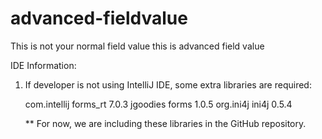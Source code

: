 # advanced-fieldvalue
This is not your normal field value this is advanced field value


IDE Information:

1. If developer is not using IntelliJ IDE, some extra libraries are required:
	<!-- https://mvnrepository.com/artifact/com.intellij/forms_rt -->
	<dependency>
		<groupId>com.intellij</groupId>
		<artifactId>forms_rt</artifactId>
		<version>7.0.3</version>
	</dependency>
	
	<!-- https://mvnrepository.com/artifact/jgoodies/forms -->
	<dependency>
		<groupId>jgoodies</groupId>
		<artifactId>forms</artifactId>
		<version>1.0.5</version>
	</dependency>
	
	<!-- https://mvnrepository.com/artifact/org.ini4j/ini4j -->
	<dependency>
		<groupId>org.ini4j</groupId>
		<artifactId>ini4j</artifactId>
		<version>0.5.4</version>
	</dependency>

	** For now, we are including these libraries in the GitHub repository.
	
